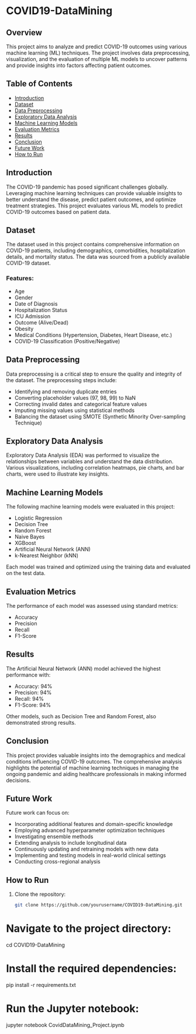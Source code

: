 # COVID19-DataMining

## Overview
This project aims to analyze and predict COVID-19 outcomes using various machine learning (ML) techniques. The project involves data preprocessing, visualization, and the evaluation of multiple ML models to uncover patterns and provide insights into factors affecting patient outcomes.

## Table of Contents
- [Introduction](#introduction)
- [Dataset](#dataset)
- [Data Preprocessing](#data-preprocessing)
- [Exploratory Data Analysis](#exploratory-data-analysis)
- [Machine Learning Models](#machine-learning-models)
- [Evaluation Metrics](#evaluation-metrics)
- [Results](#results)
- [Conclusion](#conclusion)
- [Future Work](#future-work)
- [How to Run](#how-to-run)

## Introduction
The COVID-19 pandemic has posed significant challenges globally. Leveraging machine learning techniques can provide valuable insights to better understand the disease, predict patient outcomes, and optimize treatment strategies. This project evaluates various ML models to predict COVID-19 outcomes based on patient data.

## Dataset
The dataset used in this project contains comprehensive information on COVID-19 patients, including demographics, comorbidities, hospitalization details, and mortality status. The data was sourced from a publicly available COVID-19 dataset.

### Features:
- Age
- Gender
- Date of Diagnosis
- Hospitalization Status
- ICU Admission
- Outcome (Alive/Dead)
- Obesity
- Medical Conditions (Hypertension, Diabetes, Heart Disease, etc.)
- COVID-19 Classification (Positive/Negative)

## Data Preprocessing
Data preprocessing is a critical step to ensure the quality and integrity of the dataset. The preprocessing steps include:
- Identifying and removing duplicate entries
- Converting placeholder values (97, 98, 99) to NaN
- Correcting invalid dates and categorical feature values
- Imputing missing values using statistical methods
- Balancing the dataset using SMOTE (Synthetic Minority Over-sampling Technique)

## Exploratory Data Analysis
Exploratory Data Analysis (EDA) was performed to visualize the relationships between variables and understand the data distribution. Various visualizations, including correlation heatmaps, pie charts, and bar charts, were used to illustrate key insights.

## Machine Learning Models
The following machine learning models were evaluated in this project:
- Logistic Regression
- Decision Tree
- Random Forest
- Naive Bayes
- XGBoost
- Artificial Neural Network (ANN)
- k-Nearest Neighbor (kNN)

Each model was trained and optimized using the training data and evaluated on the test data.

## Evaluation Metrics
The performance of each model was assessed using standard metrics:
- Accuracy
- Precision
- Recall
- F1-Score

## Results
The Artificial Neural Network (ANN) model achieved the highest performance with:
- Accuracy: 94%
- Precision: 94%
- Recall: 94%
- F1-Score: 94%

Other models, such as Decision Tree and Random Forest, also demonstrated strong results.

## Conclusion
This project provides valuable insights into the demographics and medical conditions influencing COVID-19 outcomes. The comprehensive analysis highlights the potential of machine learning techniques in managing the ongoing pandemic and aiding healthcare professionals in making informed decisions.

## Future Work
Future work can focus on:
- Incorporating additional features and domain-specific knowledge
- Employing advanced hyperparameter optimization techniques
- Investigating ensemble methods
- Extending analysis to include longitudinal data
- Continuously updating and retraining models with new data
- Implementing and testing models in real-world clinical settings
- Conducting cross-regional analysis

## How to Run
1. Clone the repository:
   ```sh
   git clone https://github.com/yourusername/COVID19-DataMining.git

# Navigate to the project directory:
cd COVID19-DataMining

# Install the required dependencies:
pip install -r requirements.txt

# Run the Jupyter notebook:
jupyter notebook CovidDataMining_Project.ipynb
